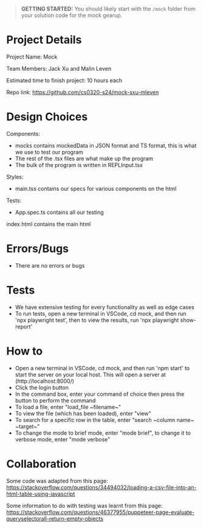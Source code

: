 > **GETTING STARTED:** You should likely start with the `/mock` folder from your solution code for the mock gearup.

# Project Details

Project Name: Mock

Team Members: Jack Xu and Malin Leven

Estimated time to finish project: 10 hours each

Repo link: https://github.com/cs0320-s24/mock-sxu-mleven

# Design Choices

Components:
- mocks contains mockedData in JSON format and TS format, this is what we use to test our program
- The rest of the .tsx files are what make up the program
- The bulk of the program is written in REPLInput.tsx

Styles:
- main.tss contains our specs for various components on the html

Tests:
- App.spec.ts contains all our testing

index.html contains the main html

# Errors/Bugs

- There are no errors or bugs

# Tests

- We have extensive testing for every functionality as well as edge cases
- To run tests, open a new terminal in VSCode, cd mock, and then run 'npx playwright test', then to view the results,
  run 'npx playwright show-report'

# How to

- Open a new terminal in VSCode, cd mock, and then run 'npm start' to start the server on your local host. This will open a server at
  (http://localhost:8000/)
- Click the login button
- In the command box, enter your command of choice then press the button to perform the command
- To load a file, enter "load_file ~filename~"
- To view the file (which has been loaded), enter "view"
- To search for a specific row in the table, enter "search ~column name~ ~target~"
- To change the mode to brief mode, enter "mode brief", to change it to verbose mode, enter "mode verbose"

# Collaboration

Some code was adapted from this page: https://stackoverflow.com/questions/34494032/loading-a-csv-file-into-an-html-table-using-javascript

Some information to do with testing was learnt from this page: https://stackoverflow.com/questions/46377955/puppeteer-page-evaluate-queryselectorall-return-empty-objects
